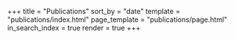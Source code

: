 +++
title = "Publications"
sort_by = "date"
template = "publications/index.html"
page_template = "publications/page.html"
in_search_index = true
render = true
+++
